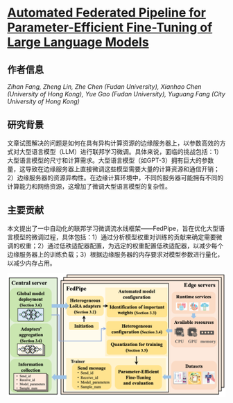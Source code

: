 # [Automated Federated Pipeline for Parameter-Efficient Fine-Tuning of Large Language Models](https://arxiv.org/pdf/2404.06448)

## 作者信息
*Zihan Fang, Zheng Lin, Zhe Chen (Fudan University), Xianhao Chen (University of Hong Kong), Yue Gao (Fudan University), Yuguang Fang (City University of Hong Kong)*

## 研究背景
文章试图解决的问题是如何在具有异构计算资源的边缘服务器上，以参数高效的方式对大型语言模型（LLM）进行联邦学习微调。具体来说，面临的挑战包括：1）大型语言模型的尺寸和计算需求。大型语言模型（如GPT-3）拥有巨大的参数量，这导致在边缘服务器上直接微调这些模型需要大量的计算资源和通信开销；2）边缘服务器的资源异构性。在边缘计算环境中，不同的服务器可能拥有不同的计算能力和网络资源，这增加了微调大型语言模型的复杂性。

## 主要贡献
本文提出了一中自动化的联邦学习微调流水线框架——FedPipe，旨在优化大型语言模型的微调过程，具体包括：1）通过分析模型权重对训练的贡献来确定需要微调的权重；2）通过低秩适配器配置，为选定的权重配置低秩适配器，以减少每个边缘服务器上的训练负载；3）根据边缘服务器的内存要求对模型参数进行量化，以减少内存占用。

![](../../figs/arxiv24-automated.png)